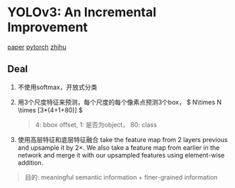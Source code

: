 # YOLOv3: An Incremental Improvement
[paper](https://pjreddie.com/media/files/papers/YOLOv3.pdf)
[pytorch](https://blog.paperspace.com/tag/series-yolo/)
[zhihu](https://zhuanlan.zhihu.com/p/35394369?utm_source=qq&utm_medium=social&utm_member=MWY1NGYxODRmOWU4ZDc4MmExMDk0NzRiOTg0ZmUxNmI%3D)

## Deal
1. 不使用softmax，开放式分类
2. 用3个尺度特征来预测，每个尺度的每个像素点预测3个box，
   $ N\times N \times [3*(4+1+80)] $
   > 4: bbox offset, 1: 是否为object， 80: class

3. 使用高层特征和底层特征融合
take the feature map from 2 layers previous and upsample it by 2×. We also take a feature map from earlier in the network and merge it with our upsampled features using element-wise addition.
>目的: meaningful semantic information + finer-grained information
